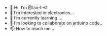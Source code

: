 - 👋 Hi, I’m @Ian-L-G
- 👀 I’m interested in electronics...
- 🌱 I’m currently learning ...
- 💞️ I’m looking to collaborate on arduino code..
- 📫 How to reach me ...

<!---
Ian-L-G/Ian-L-G is a ✨ special ✨ repository because its `README.md` (this file) appears on your GitHub profile.
You can click the Preview link to take a look at your changes.
--->
